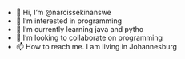 - 👋 Hi, I’m @narcissekinanswe
- 👀 I’m interested in programming 
- 🌱 I’m currently learning java and pytho
- 💞️ I’m looking to collaborate on programming 
- 📫 How to reach me. I am living in Johannesburg

<!---
narcissekinanswe/narcissekinanswe is a ✨ special ✨ repository because its `README.md` (this file) appears on your GitHub profile.
You can click the Preview link to take a look at your changes.
--->
